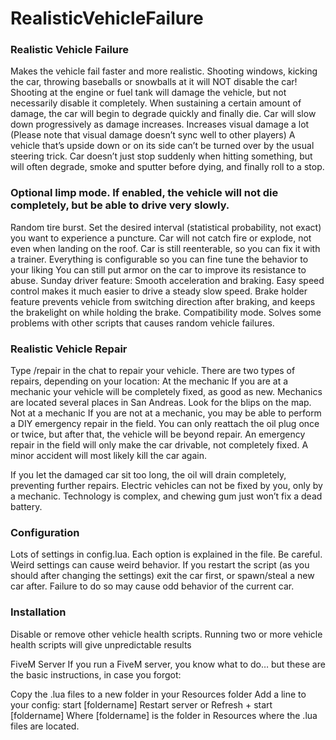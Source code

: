 # RealisticVehicleFailure

### Realistic Vehicle Failure
Makes the vehicle fail faster and more realistic.
Shooting windows, kicking the car, throwing baseballs or snowballs at it will NOT disable the car!
Shooting at the engine or fuel tank will damage the vehicle, but not necessarily disable it completely.
When sustaining a certain amount of damage, the car will begin to degrade quickly and finally die.
Car will slow down progressively as damage increases.
Increases visual damage a lot (Please note that visual damage doesn’t sync well to other players)
A vehicle that’s upside down or on its side can’t be turned over by the usual steering trick.
Car doesn’t just stop suddenly when hitting something, but will often degrade, smoke and sputter before dying, and finally roll to a stop.

### Optional limp mode. If enabled, the vehicle will not die completely, but be able to drive very slowly.
Random tire burst. Set the desired interval (statistical probability, not exact) you want to experience a puncture.
Car will not catch fire or explode, not even when landing on the roof.
Car is still reenterable, so you can fix it with a trainer.
Everything is configurable so you can fine tune the behavior to your liking
You can still put armor on the car to improve its resistance to abuse.
Sunday driver feature: Smooth acceleration and braking. Easy speed control makes it much easier to drive a steady slow speed. Brake holder feature prevents vehicle from switching direction after braking, and keeps the brakelight on while holding the brake.
Compatibility mode. Solves some problems with other scripts that causes random vehicle failures.

### Realistic Vehicle Repair
Type /repair in the chat to repair your vehicle. There are two types of repairs, depending on your location:
At the mechanic
If you are at a mechanic your vehicle will be completely fixed, as good as new.
Mechanics are located several places in San Andreas. Look for the blips on the map.
Not at a mechanic
If you are not at a mechanic, you may be able to perform a DIY emergency repair in the field.
You can only reattach the oil plug once or twice, but after that, the vehicle will be beyond repair.
An emergency repair in the field will only make the car drivable, not completely fixed. A minor accident will most likely kill the car again.

If you let the damaged car sit too long, the oil will drain completely, preventing further repairs.
Electric vehicles can not be fixed by you, only by a mechanic. Technology is complex, and chewing gum just won’t fix a dead battery.

### Configuration
Lots of settings in config.lua.
Each option is explained in the file.
Be careful. Weird settings can cause weird behavior.
If you restart the script (as you should after changing the settings) exit the car first, or spawn/steal a new car after. Failure to do so may cause odd behavior of the current car.

### Installation
Disable or remove other vehicle health scripts. Running two or more vehicle health scripts will give unpredictable results

FiveM Server
If you run a FiveM server, you know what to do… but these are the basic instructions, in case you forgot:

Copy the .lua files to a new folder in your Resources folder
Add a line to your config: start [foldername]
Restart server or
Refresh + start [foldername]
Where [foldername] is the folder in Resources where the .lua files are located.
